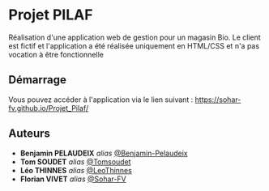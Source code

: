 # Projet PILAF

Réalisation d'une application web de gestion pour un magasin Bio. Le client est fictif et l'application a été réalisée uniquement en HTML/CSS et n'a pas vocation à être fonctionnelle

## Démarrage

Vous pouvez accéder à l'application via le lien suivant : https://sohar-fv.github.io/Projet_Pilaf/ 

## Auteurs

* **Benjamin PELAUDEIX** _alias_ [@Benjamin-Pelaudeix](https://github.com/Benjamin-Pelaudeix)
* **Tom SOUDET** _alias_ [@Tomsoudet](https://github.com/Tomsoudet)
* **Léo THINNES** _alias_ [@LeoThinnes](https://github.com/LeoThinnes)
* **Florian VIVET** _alias_ [@Sohar-FV](https://github.com/Sohar-FV)
